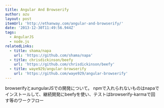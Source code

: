 ```yaml
---
title: Angular And Browserify
author: azu
layout: post
itemUrl: 'http://ethanway.com/angular-and-browserify/'
date: '2013-12-30T11:49:56.944Z'
tags:
  - AngularJS
  - node.js
relatedLinks:
  - title: shama/napa
    url: 'https://github.com/shama/napa'
  - title: chrisdickinson/beefy
    url: 'https://github.com/chrisdickinson/beefy'
  - title: waye929/angular-browserify
    url: 'https://github.com/waye929/angular-browserify'
---
```

browserifyとaungularJSでの開発について。 npmで入れられないものはnapaでインストールして、継続開発にbeefyを使い、テストはbrowserify-karmaで回す等のワークフロー

